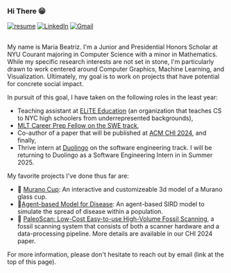 <h3> Hi There 😁 </h3>
 <a href="https://github.com/mariabeatrizsilva/resume/blob/c92b5b3016aef97b847bfc3e6ba74eb8761053f1/Maria_Silva-4.pdf"><img img src="https://img.shields.io/badge/access-my_resume-8A2BE2" alt="resume"/></a>
<a href="https://www.linkedin.com/in/mariabiasilva/"><img src="https://img.shields.io/badge/linkedin-%230A66C2.svg?style=plastic&logo=linkedin&logoColor=white" alt="LinkedIn"/></a>
<a href="mailto:mariasilva@nyu.edu"><img img src="https://img.shields.io/badge/gmail-%23EA4335.svg?style=plastic&logo=gmail&logoColor=white" alt="Gmail"/></a>
<br> <br>


My name is Maria Beatriz. I'm a Junior and Presidential Honors Scholar at NYU Courant majoring in Computer Science with a minor in Mathematics. While my specific research interests are not set in stone, I'm particularly drawn to work centered around Computer Graphics, Machine Learning, and Visualization. Ultimately, my goal is to work on projects that have potential for concrete social impact. 


In pursuit of this goal, I have taken on the following roles in the least year: 
- Teaching assistant at [ELiTE Education](http://www.elite-education.org) (an organization that teaches CS to NYC high schoolers from underrepresented backgrounds),
- [MLT Career Prep Fellow on the SWE track](https://info.mlt.org/career-prep-software-engineering-swe?_gl=1*1go9dov*_ga*NDkyMDQ2NDgyLjE3MTIzODE1NTY.*_ga_4QFCKC472T*MTcxMjM4MTU1NS4xLjAuMTcxMjM4MTU1NS4wLjAuMA..),
- Co-author of a paper that will be published at [ACM CHI 2024](https://chi2024.acm.org), and finally,
- Thrive intern at [Duolingo](https://www.duolingo.com) on the software engineering track. I will be returning to Duolingo as a Software Engineering Intern in in Summer 2025. 

My favorite projects I've done thus far are:
- :wine_glass: [Murano Cup](https://mariabeatrizsilva.github.io/murano/index.html): An interactive and customizeable 3d model of a Murano glass cup.
- 🦠[Agent-based Model for Disease](https://github.com/mariabeatrizsilva/AgentBasedModeling): An agent-based SIRD model to simulate the spread of disease within a population.
- :sauropod: [PaleoScan: Low-Cost Easy-to-use High-Volume Fossil Scanning](https://dl.acm.org/doi/10.1145/3613904.3642020), a fossil scanning system that consists of both a scanner hardware and a data-processing pipeline. More details are available in our CHI 2024 paper. 

For more information, please don't hesitate to reach out by email (link at the top of this page).


